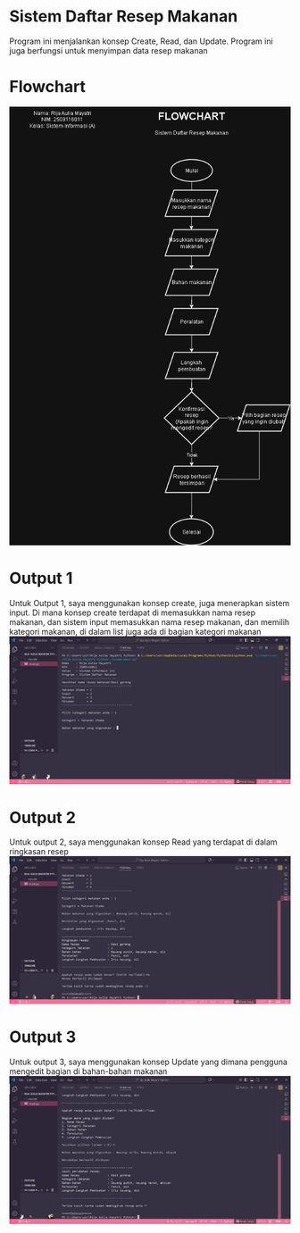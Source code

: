 # Sistem Daftar Resep Makanan
Program ini menjalankan konsep Create, Read, dan Update. Program ini juga berfungsi untuk menyimpan data resep makanan

# Flowchart
![alt text](https://github.com/nawanamamaya/Minpro-1-DDP-2025/blob/main/Rija%20Aulia%20Mayatri%20NIM%202509116011.drawio.png?raw=true)

# Output 1 
Untuk Output 1, saya menggunakan konsep create, juga menerapkan sistem input. Di mana konsep create terdapat di memasukkan nama resep makanan, dan sistem input memasukkan nama resep makanan, dan memilih kategori makanan, di dalam list juga ada di bagian kategori makanan
![alt text](https://github.com/nawanamamaya/Minpro-1-DDP-2025/blob/main/Output%201.png?raw=true)

# Output 2
Untuk output 2, saya menggunakan konsep Read yang terdapat di dalam ringkasan resep
![alt text](https://github.com/nawanamamaya/Minpro-1-DDP-2025/blob/main/Output%202.png?raw=true)

# Output 3
Untuk output 3, saya menggunakan konsep Update yang dimana pengguna mengedit bagian di bahan-bahan makanan
![alt text](https://github.com/nawanamamaya/Minpro-1-DDP-2025/blob/main/Output%203.png?raw=true)



